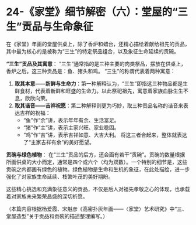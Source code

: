 # 24-《家堂》细节解密（六）：堂屋的“三生”贡品与生命象征

在《家堂》年画的堂屋供桌上，除了香炉和蜡台，还精心描绘着献给祖先的贡品，其中最为核心的是被称为“三生”的特定祭品组合，以及象征生命延续的贡碗。

**“三生”贡品及其寓意**：
“三生”通常指的是三种主要的肉类祭品，摆放在供桌上，香炉之后。这三种贡品是：鱼、猪头和鸡。
“三生”的称谓代表着两种寓意：
1.  **取其本意——新鲜与生命力**：第一种解释认为，“三生”即指这三种物品都是生鲜食材，代表着新鲜和旺盛的生命力。以此祭祀祖先，寓意着家族血脉生生不息，欣欣向荣。
2.  **取其谐音——吉祥祝愿**：第二种解释则更为巧妙，取三种贡品名称的谐音来表达吉祥的祝福：
    *   “鱼”作“余”讲，表示年年有余、生活富足。
    *   “猪”作“主”讲，表示主家兴旺、家业稳固。
    *   “鸡”作“吉”讲，表示吉祥如意、大吉大利。
    将这三者合起来，整体就表达了“主家吉祥有余”的美好愿望。

**贡碗与绿色植物**：
在“三生”贡品的后方，还会画有若干“贡碗”。贡碗的数量根据所画供桌的大小而定，通常是四个或六个（均为双数）。一个特别的细节是，这些贡碗之内都画有绿色的植物。绿色植物是生命和生机的象征，在此处描绘，进一步强化了对家族生命延续、枝繁叶茂的美好期盼。

这些精心挑选和充满象征意义的贡品，不仅是后人对祖先孝敬之心的体现，也承载着对家族未来繁荣昌盛的深切祈愿。

（本篇内容根据杨爱霞、宋魁彦《高密扑灰年画——〈家堂〉艺术研究》中“三、堂屋造型”关于贡品和贡碗的描述整理编写。）